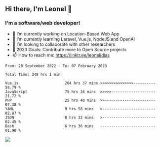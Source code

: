 ## Hi there, I'm Leonel 👋

### I'm a software/web developer!
- 🔭 I’m currently working on Location-Based Web App
- 🌱 I’m currently learning Laravel, Vue.js, NodeJS and OpenAI
- 👯 I’m looking to collaborate with other researchers
- 🥅 2023 Goals: Contribute more to Open Source projects
- 📫 How to reach me: https://linktr.ee/leoneljdias

<!--START_SECTION:waka-->

```text
From: 28 September 2022 - To: 07 February 2023

Total Time: 348 hrs 1 min

Vue.js                     204 hrs 37 mins >>>>>>>>>>>>>>>----------   58.79 %
JavaScript                 75 hrs 34 mins  >>>>>--------------------   21.72 %
PHP                        25 hrs 40 mins  >>-----------------------   07.38 %
YAML                       9 hrs 58 mins   >------------------------   02.87 %
JSON                       8 hrs 32 mins   >------------------------   02.45 %
Bash                       6 hrs 36 mins   -------------------------   01.90 %
```

<!--END_SECTION:waka-->

![](https://komarev.com/ghpvc/?username=leoneljdias&color=blue&style=flat-square)
